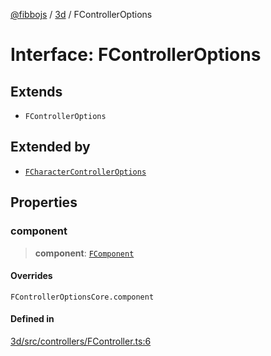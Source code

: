[@fibbojs](/api/index) / [3d](/api/3d) / FControllerOptions

# Interface: FControllerOptions

## Extends

- `FControllerOptions`

## Extended by

- [`FCharacterControllerOptions`](FCharacterControllerOptions.md)

## Properties

### component

> **component**: [`FComponent`](../classes/FComponent.md)

#### Overrides

`FControllerOptionsCore.component`

#### Defined in

[3d/src/controllers/FController.ts:6](https://github.com/fibbojs/fibbo/blob/bc4521390a7de80cd2e57e65854cfa488d5a5f8a/packages/3d/src/controllers/FController.ts#L6)

